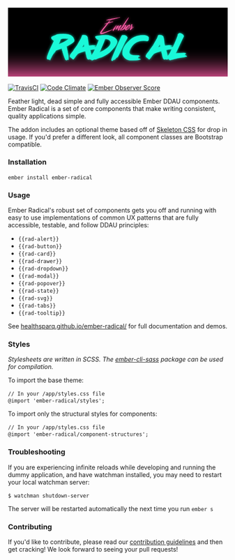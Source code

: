 ![Ember Radical Logo](./logo.png)

[![TravisCI](https://travis-ci.org/healthsparq/ember-radical.svg?branch=master)](https://travis-ci.org/healthsparq/ember-radical) [![Code Climate](https://codeclimate.com/github/healthsparq/ember-radical/badges/gpa.svg)](https://codeclimate.com/github/healthsparq/ember-radical) [![Ember Observer Score](https://emberobserver.com/badges/ember-radical.svg)](https://emberobserver.com/addons/ember-radical)

Feather light, dead simple and fully accessible Ember DDAU components. Ember
Radical is a set of core components that make writing consistent, quality
applications simple.

The addon includes an optional theme based off of [Skeleton CSS](http://getskeleton.com/)
for drop in usage. If you'd prefer a different look, all component classes are
Bootstrap compatible.

### Installation

```
ember install ember-radical
```

### Usage

Ember Radical's robust set of components gets you off and running with easy to use implementations of common UX patterns that are fully accessible, testable, and follow DDAU principles:

- `{{rad-alert}}`
- `{{rad-button}}`
- `{{rad-card}}`
- `{{rad-drawer}}`
- `{{rad-dropdown}}`
- `{{rad-modal}}`
- `{{rad-popover}}`
- `{{rad-state}}`
- `{{rad-svg}}`
- `{{rad-tabs}}`
- `{{rad-tooltip}}`

See [healthsparq.github.io/ember-radical/](https://healthsparq.github.io/ember-radical/) for full documentation and demos.

### Styles
_Stylesheets are written in SCSS. The [ember-cli-sass](https://github.com/aexmachina/ember-cli-sass)
package can be used for compilation._


To import the base theme:
```
// In your /app/styles.css file
@import 'ember-radical/styles';
```

To import only the structural styles for components:
```
// In your /app/styles.css file
@import 'ember-radical/component-structures';
```

### Troubleshooting

If you are experiencing infinite reloads while developing and running the dummy application, and have watchman installed, you may need to restart your local watchman server:

```
$ watchman shutdown-server
```

The server will be restarted automatically the next time you run `ember s`

### Contributing

If you'd like to contribute, please read our [contribution guidelines](./.github/CONTRIBUTING.md) and then get cracking! We look forward to seeing your pull requests!
